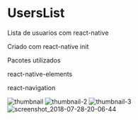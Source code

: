 # UsersList

Lista de usuarios com react-native

Criado com react-native init

Pacotes utilizados

react-native-elements

react-navigation



![thumbnail](https://user-images.githubusercontent.com/7838303/43361272-2bbb18a6-92a1-11e8-944c-7a0fb285e5d8.jpeg)
![thumbnail-2](https://user-images.githubusercontent.com/7838303/43361276-2f1d898e-92a1-11e8-980a-373354e66f78.jpeg)
![thumbnail-3](https://user-images.githubusercontent.com/7838303/43361277-332fca50-92a1-11e8-97a4-bf7135f66564.jpeg)
![screenshot_2018-07-28-20-06-44](https://user-images.githubusercontent.com/7838303/43361332-450cd5c8-92a2-11e8-9389-cfa8064eff56.png)
